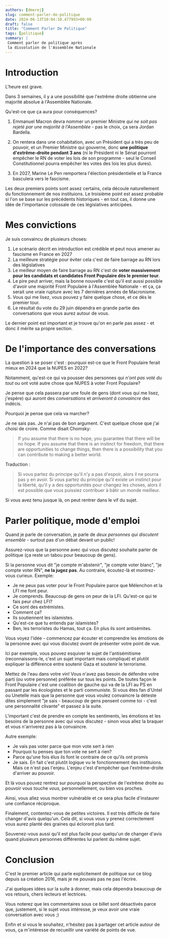 ```yaml
---
authors: [dmerej]
slug: comment-parler-de-politique
date: 2024-06-13T10:04:10.477993+00:00
draft: false
title: "Comment Parler De Politique"
tags: [politique]
summary: |
 Comment parler de politique après
 la dissolution de l'Assemblée Nationale
---
```


# Introduction

L'heure est grave.

Dans 3 semaines, il y a une possibilité que l'extrême droite obtienne une majorité absolue à l'Assemblée Nationale.

Qu'est-ce que ça aura pour conséquences?

1. Emmanuel Macron devra nommer un premier Ministre *qui ne soit pas
   rejeté par une majorité à l'Assemblée* - pas le choix, ça sera Jordan Bardella.

2. On rentera dans une cohabitation, avec un Président qui a très peu de
   pouvoir, et un Premier Ministre qui gouverne, donc **une politique d'extrême-droite pendant 3 ans**
   (ni le Président ni le Sénat pourront empêcher le RN de voter les lois de son programme - seul le
   Conseil Constitutionnel pourra empêcher les votes des lois les plus dures).

3. En 2027, Marine Le Pen remportera l'élection présidentielle et la France basculera vers le fascisme.

Les deux premiers points sont assez certains, cela découle naturellement du
fonctionnement de nos instituions. Le troisième point est assez probable si
l'on se base sur les précédents historiques - en tout cas, il donne une
idée de l'importance colossale de ces législatives anticipées.

# Mes convictions

Je suis convaincu de plusieurs choses:

1. Le scénario décrit en introduction est crédible et peut nous amener au fascisme en
   France en 2027
2. La meilleure stratégie pour éviter cela c'est de faire barrage au RN lors des
   législatives
3. Le meilleur moyen de faire barrage au RN c'est de **voter massivement
   pour les candidats et candidates Front Populaire dès le premier tour**.
4. Le pire peut arriver, mais la bonne nouvelle c'est qu'il est aussi
   possible d'avoir une majorité Front Populaire à l'Assemblée
   Nationale - et ça, ça serait une vraie rupture avec les 7 dernières années de Macronisme.
5. Vous qui me lisez, vous pouvez y faire quelque chose, et ce dès le premier tour.
6. Le résultat du vote du 29 juin dépendra en grande partie des
conversations que vous aurez autour de vous.

Le dernier point est important et je trouve qu'on en parle pas assez -
et donc il mérite sa propre section.

# De l'importance des conversations

La question à se poser c'est : pourquoi est-ce que le Front Populaire ferait mieux en 2024 que la NUPES
en 2022?

Notamment, qu'est-ce qui va pousser des personnes qui *n'ont pas voté du
tout* ou ont voté autre chose que NUPES à voter Front Populaire?

Je pense que cela passera par une foule de gens (dont vous qui me lisez, j'espère)
qui auront des *conversations* et *arriveront à convaincre* des indécis.

Pourquoi je pense que cela va marcher?

Je ne sais pas. Je n'ai pas de bon argument. C'est quelque chose que
j'ai choisi de croire. Comme disait Chomsky:

> If you assume that there is no hope, you guarantee that there will be no
> hope. If you assume that there is an instinct for freedom, that there
> are opportunities to change things, then there is a possibility that you
> can contribute to making a better world.

Traduction :

> Si vous partez du principe qu'il n'y a pas d'espoir, alors il ne pourra pas y en avoir.
> Si vous partez du principe qu'il existe un instinct pour la liberté, qu'il y a des opportunités
> pour changez les choses, alors il est possible que vous puissiez contribuer à bâtir un monde meilleur.

Si vous avez tenu jusque là, on peut rentrer dans le vif du sujet.

# Parler politique, mode d'emploi

Quand je parle de conversation, je parle de *deux personnes qui
discutent ensemble* - surtout pas d'un débat devant un public!


Assurez-vous que la personne avec qui vous discutez souhaite parler de
politique (ça reste un tabou pour beaucoup de gens).

Si la personne vous dit "je compte m'abstenir", "je compte voter
blanc", "je compte voter RN", **ne la jugez pas**. Au contraire,
écoutez-là et montrez-vous curieux. Exemple:

- Je ne peux pas voter pour le Front Populaire parce que Mélenchon et la LFI me font peur.
- Je comprends. Beaucoup de gens on peur de la LFI.  Qu'est-ce qui te fais peur chez LFI?
- Ce sont des extrémistes.
- Comment ça?
- Ils soutiennent les islamistes.
- Qu'est-ce que tu entends par islamistes?
- Ben, les terroristes du Hamas, tout ça. En plus ils sont antisémites.

Vous voyez l'idée - commencez par écouter et comprendre les émotions de
la personne avec qui vous discutez *avant* de présenter votre point de
vue.

Ici par exemple, vous pouvez esquiver le sujet de l'antisémitisme
(reconnaissons-le, c'est un sujet important mais compliqué) et plutôt
expliquer la différence entre soutenir Gaza et soutenir le terrorisme.


Mettez de l'eau dans votre vin! Vous n'avez pas besoin de défendre votre
parti (ou votre personne) préférée sur tous les points. De toutes façon
le Front Populaire c'est une coalition de gauche qui va de la LFI au PS
en passant par les écologistes et le parti communiste. Si vous êtes fan
d'Untel ou Unetelle mais que la personne que vous voulez convaincre la
déteste dites simplement "je sais - beaucoup de gens pensent comme toi -
c'est une personnalité clivante" et passez à la suite.

L'important c'est de prendre en compte les sentiments, les émotions et
les besoins de la personne avec qui vous discutez - sinon vous allez la
braquer et vous n'arriverez pas à la convaincre.

Autre exemple:

- Je vais pas voter parce que mon vote sert à rien
- Pourquoi tu penses que ton vote ne sert à rien?
- Parce qu'une fois élus ils font le contraire de ce qu'ils ont promis
- Je sais. En fait c'est plutôt logique vu le fonctionnement des
  instituions. Mais ce n'est pas l'enjeu. L'enjeu c'est d'empêcher que
  l'extrême-droite d'arriver au pouvoir.

Et là vous pouvez rentrez sur *pourquoi* la perspective de l'extrême droite
au pouvoir vous touche *vous*, personnellement, ou bien vos proches.

Ainsi, vous allez vous montrer vulnérable et ce sera plus facile d'instaurer
une confiance réciproque.

Finalement, contentez-vous de petites victoires.  Il est très difficile de faire
changer d'avis quelqu'un. Cela dit, si vous vous y prenez correctement vous
aurez planté des graines qui écloront plus tard.

Souvenez-vous aussi qu'il est plus facile pour quelqu'un de changer
d'avis quand plusieurs personnes différentes lui parlent du même
sujet.


# Conclusion

C'est le premier article qui parle explicitement de politique sur ce blog
depuis sa création 2016, mais je ne pouvais pas ne pas l'écrire.

J'ai quelques idées sur la suite à donner, mais cela dépendra beaucoup
de vos retours, chers lecteurs et lectrices.

Vous noterez que les commentaires sous ce billet sont désactivés parce
que, justement, si le sujet vous intéresse, je veux avoir une vraie
conversation avec vous ;)

Enfin et si vous le souhaitez, n'hésitez pas à partager cet article
autour de vous, ça m'intéresse de recueillir une variété de points de
vue.
